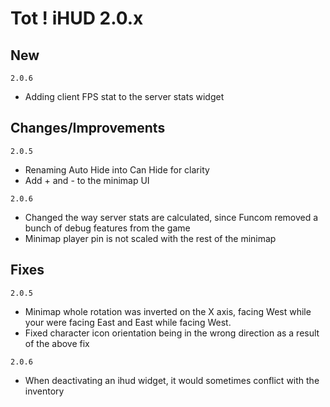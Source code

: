 # Tot ! iHUD 2.0.x
## New
`2.0.6`
- Adding client FPS stat to the server stats widget

## Changes/Improvements
`2.0.5`
- Renaming Auto Hide into Can Hide for clarity
- Add + and - to the minimap UI

`2.0.6`
- Changed the way server stats are calculated, since Funcom removed a bunch of debug features from the game
- Minimap player pin is not scaled with the rest of the minimap

## Fixes
`2.0.5`
- Minimap whole rotation was inverted on the X axis, facing West while your were facing East and East while facing West.
- Fixed character icon orientation being in the wrong direction as a result of the above fix

`2.0.6`
- When deactivating an ihud widget, it would sometimes conflict with the inventory